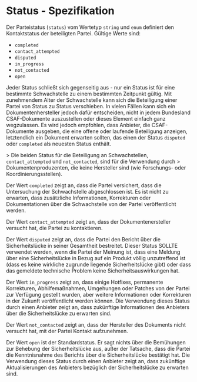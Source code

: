 # Status - Spezifikation

Der Parteistatus (`status`) vom Wertetyp `string` und `enum` definiert den Kontaktstatus der beteiligten Partei.
Gültige Werte sind:

* `completed`
* `contact_attempted`
* `disputed`
* `in_progress`
* `not_contacted`
* `open`

Jeder Status schließt sich gegenseitig aus - nur ein Status ist für eine bestimmte Schwachstelle zu einem bestimmten Zeitpunkt gültig.
Mit zunehmendem Alter der Schwachstelle kann sich die Beteiligung einer Partei von Status zu Status verschieben.
In vielen Fällen kann sich ein Dokumentenhersteller jedoch dafür entscheiden, nicht in jedem Bundesland CSAF-Dokumente auszustellen oder dieses Element einfach ganz wegzulassen.
Es wird jedoch empfohlen, dass Anbieter, die CSAF-Dokumente ausgeben, die eine offene oder laufende Beteiligung anzeigen, letztendlich ein Dokument erwarten sollten, das einen der Status `disputed` oder `completed` als neuesten Status enthält.

&gt; Die beiden Status für die Beteiligung an Schwachstellen, `contact_attempted` und `not_contacted`, sind für die Verwendung durch
&gt; Dokumentenproduzenten, die keine Hersteller sind (wie Forschungs- oder Koordinierungsstellen).

Der Wert `completed` zeigt an, dass die Partei versichert, dass die Untersuchung der Schwachstelle abgeschlossen ist.
Es ist nicht zu erwarten, dass zusätzliche Informationen, Korrekturen oder Dokumentationen über die Schwachstelle von der Partei veröffentlicht werden.

Der Wert `contact_attempted` zeigt an, dass der Dokumentenersteller versucht hat, die Partei zu kontaktieren.

Der Wert `disputed` zeigt an, dass die Partei den Bericht über die Sicherheitslücke in seiner Gesamtheit bestreitet.
Dieser Status SOLLTE verwendet werden, wenn die Partei der Meinung ist, dass eine Meldung über eine Sicherheitslücke in Bezug auf ein Produkt völlig unzutreffend ist (dass es keine wirkliche zugrunde liegende Sicherheitslücke gibt) oder dass das gemeldete technische Problem keine Sicherheitsauswirkungen hat.

Der Wert `in_progress` zeigt an, dass einige Hotfixes, permanente Korrekturen, Abhilfemaßnahmen, Umgehungen oder Patches von der Partei zur Verfügung gestellt wurden, aber weitere Informationen oder Korrekturen in der Zukunft veröffentlicht werden können.
Die Verwendung dieses Status durch einen Anbieter zeigt an, dass zukünftige Informationen des Anbieters über die Sicherheitslücke zu erwarten sind.

Der Wert `not_contacted` zeigt an, dass der Hersteller des Dokuments nicht versucht hat, mit der Partei Kontakt aufzunehmen.

Der Wert `open` ist der Standardstatus.
Er sagt nichts über die Bemühungen zur Behebung der Sicherheitslücke aus, außer der Tatsache, dass die Partei die Kenntnisnahme des Berichts über die Sicherheitslücke bestätigt hat.
Die Verwendung dieses Status durch einen Anbieter zeigt an, dass zukünftige Aktualisierungen des Anbieters bezüglich der Sicherheitslücke zu erwarten sind.

